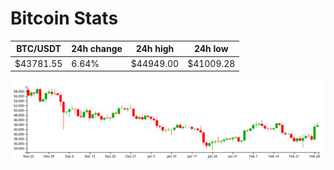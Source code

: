 # Bitcoin Stats

BTC/USDT|24h change|24h high|24h low|
|---|---|---|---|
|$43781.55|6.64%|$44949.00|$41009.28|

<img src="./chart.svg">
